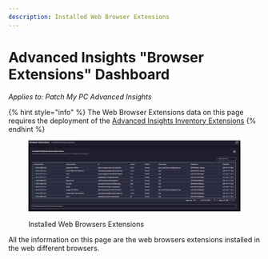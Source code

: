 ```yaml
---
description: Installed Web Browser Extensions
---
```


# Advanced Insights "Browser Extensions" Dashboard

_Applies to: Patch My PC Advanced Insights_

{% hint style="info" %}
The Web Browser Extensions data on this page requires the deployment of the  [Advanced Insights Inventory Extensions](../../advanced-insights-inventory-extensions/)
{% endhint %}

<figure><img src="../../../.gitbook/assets/image (2161).png" alt=""><figcaption><p>Installed Web Browsers Extensions</p></figcaption></figure>

All the information on this page are the web browsers extensions installed in the web different browsers.
